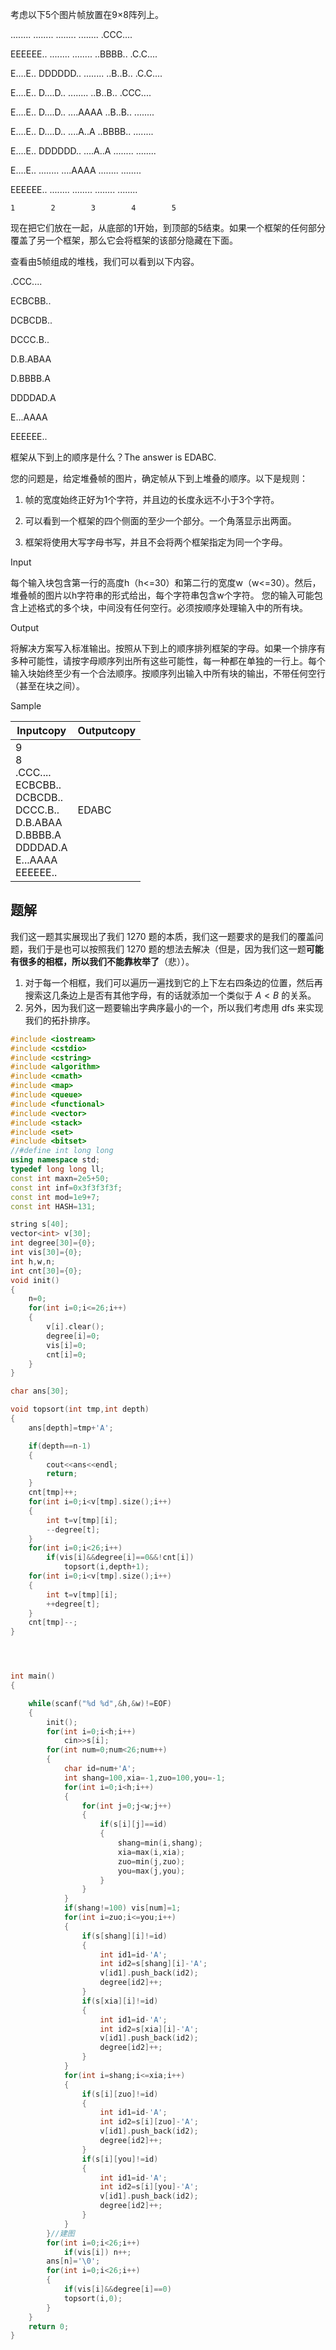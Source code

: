 考虑以下5个图片帧放置在9×8阵列上。  

  
........ ........ ........ ........ .CCC....
  
EEEEEE.. ........ ........ ..BBBB.. .C.C....
  
E....E.. DDDDDD.. ........ ..B..B.. .C.C....
  
E....E.. D....D.. ........ ..B..B.. .CCC....
  
E....E.. D....D.. ....AAAA ..B..B.. ........
  
E....E.. D....D.. ....A..A ..BBBB.. ........
  
E....E.. DDDDDD.. ....A..A ........ ........
  
E....E.. ........ ....AAAA ........ ........
  
EEEEEE.. ........ ........ ........ ........
  
    1        2        3        4        5   

  
现在把它们放在一起，从底部的1开始，到顶部的5结束。如果一个框架的任何部分覆盖了另一个框架，那么它会将框架的该部分隐藏在下面。  
  
查看由5帧组成的堆栈，我们可以看到以下内容。  

  
.CCC....
  
ECBCBB..
  
DCBCDB..
  
DCCC.B..
  
D.B.ABAA
  
D.BBBB.A
  
DDDDAD.A
  
E...AAAA
  
EEEEEE..
  
  

  
  
  
框架从下到上的顺序是什么？The answer is EDABC.  
  
您的问题是，给定堆叠帧的图片，确定帧从下到上堆叠的顺序。以下是规则：  
  
1. 帧的宽度始终正好为1个字符，并且边的长度永远不小于3个字符。  
  
2. 可以看到一个框架的四个侧面的至少一个部分。一个角落显示出两面。  
  
3. 框架将使用大写字母书写，并且不会将两个框架指定为同一个字母。

Input

每个输入块包含第一行的高度h（h<=30）和第二行的宽度w（w<=30）。然后，堆叠帧的图片以h字符串的形式给出，每个字符串包含w个字符。 您的输入可能包含上述格式的多个块，中间没有任何空行。必须按顺序处理输入中的所有块。

Output

将解决方案写入标准输出。按照从下到上的顺序排列框架的字母。如果一个排序有多种可能性，请按字母顺序列出所有这些可能性，每一种都在单独的一行上。每个输入块始终至少有一个合法顺序。按顺序列出输入中所有块的输出，不带任何空行（甚至在块之间）。

Sample

|Inputcopy|Outputcopy|
|---|---|
|9<br>8<br>.CCC....<br>ECBCBB..<br>DCBCDB..<br>DCCC.B..<br>D.B.ABAA<br>D.BBBB.A<br>DDDDAD.A<br>E...AAAA<br>EEEEEE..|EDABC|


## 题解
我们这一题其实展现出了我们 1270 题的本质，我们这一题要求的是我们的覆盖问题，我们于是也可以按照我们 1270 题的想法去解决（但是，因为我们这一题**可能有很多的相框，所以我们不能靠枚举了**（悲））。
1. 对于每一个相框，我们可以遍历一遍找到它的上下左右四条边的位置，然后再搜索这几条边上是否有其他字母，有的话就添加一个类似于 $A<B$ 的关系。
2. 另外，因为我们这一题要输出字典序最小的一个，所以我们考虑用 dfs 来实现我们的拓扑排序。

```cpp
#include <iostream>
#include <cstdio>
#include <cstring>
#include <algorithm>
#include <cmath>
#include <map>
#include <queue>
#include <functional>
#include <vector>
#include <stack>
#include <set>
#include <bitset>
//#define int long long
using namespace std;
typedef long long ll;
const int maxn=2e5+50;
const int inf=0x3f3f3f3f;
const int mod=1e9+7;
const int HASH=131;

string s[40];
vector<int> v[30];
int degree[30]={0};
int vis[30]={0};
int h,w,n;
int cnt[30]={0};
void init()
{
    n=0;
    for(int i=0;i<=26;i++)
    {
        v[i].clear();
        degree[i]=0;
        vis[i]=0;
        cnt[i]=0;
    }
}

char ans[30];

void topsort(int tmp,int depth)
{
    ans[depth]=tmp+'A';

    if(depth==n-1)
    {
        cout<<ans<<endl;
        return;
    }
    cnt[tmp]++;
    for(int i=0;i<v[tmp].size();i++)
    {
        int t=v[tmp][i];
        --degree[t];
    }
    for(int i=0;i<26;i++)
        if(vis[i]&&degree[i]==0&&!cnt[i])
            topsort(i,depth+1);
    for(int i=0;i<v[tmp].size();i++)
    {
        int t=v[tmp][i];
        ++degree[t];
    }
    cnt[tmp]--;
}




int main()
{

    while(scanf("%d %d",&h,&w)!=EOF)
    {
        init();
        for(int i=0;i<h;i++)
            cin>>s[i];
        for(int num=0;num<26;num++)
        {
            char id=num+'A';
            int shang=100,xia=-1,zuo=100,you=-1;
            for(int i=0;i<h;i++)
            {
                for(int j=0;j<w;j++)
                {
                    if(s[i][j]==id)
                    {
                        shang=min(i,shang);
                        xia=max(i,xia);
                        zuo=min(j,zuo);
                        you=max(j,you);
                    }
                }
            }
            if(shang!=100) vis[num]=1;
            for(int i=zuo;i<=you;i++)
            {
                if(s[shang][i]!=id)
                {
                    int id1=id-'A';
                    int id2=s[shang][i]-'A';
                    v[id1].push_back(id2);
                    degree[id2]++;
                }
                if(s[xia][i]!=id)
                {
                    int id1=id-'A';
                    int id2=s[xia][i]-'A';
                    v[id1].push_back(id2);
                    degree[id2]++;
                }
            }
            for(int i=shang;i<=xia;i++)
            {
                if(s[i][zuo]!=id)
                {
                    int id1=id-'A';
                    int id2=s[i][zuo]-'A';
                    v[id1].push_back(id2);
                    degree[id2]++;
                }
                if(s[i][you]!=id)
                {
                    int id1=id-'A';
                    int id2=s[i][you]-'A';
                    v[id1].push_back(id2);
                    degree[id2]++;
                }
            }
        }//建图
        for(int i=0;i<26;i++)
            if(vis[i]) n++;
        ans[n]='\0';
        for(int i=0;i<26;i++)
        {
            if(vis[i]&&degree[i]==0)
            topsort(i,0);
        }
    }
    return 0;
}


```
